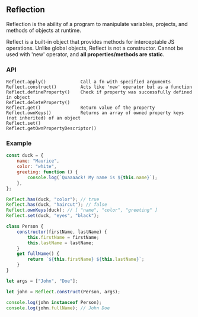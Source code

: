 ## Reflection

Reflection is the ability of a program to manipulate variables, projects, and methods of objects at runtime.

Reflect is a built-in object that provides methods for interceptable JS operations. Unlike global objects, Reflect is not a constructor. Cannot be used with 'new' operator, and **all properties/methods are static**.

### API

```
Reflect.apply()             Call a fn with specified arguments
Reflect.construct()         Acts like 'new' operator but as a function
Reflect.defineProperty()    Check if property was successfully defined in object
Reflect.deleteProperty()
Reflect.get()               Return value of the property
Reflect.ownKeys()           Returns an array of owned property keys (not inherited) of an object
Reflect.set()
Reflect.getOwnPropertyDescriptor()
```

### Example

```js
const duck = {
    name: "Maurice",
    color: "white",
    greeting: function () {
        console.log(`Quaaaack! My name is ${this.name}`);
    },
};

Reflect.has(duck, "color"); // true
Reflect.has(duck, "haircut"); // false
Reflect.ownKeys(duck); // [ "name", "color", "greeting" ]
Reflect.set(duck, "eyes", "black");

class Person {
    constructor(firstName, lastName) {
        this.firstName = firstName;
        this.lastName = lastName;
    }
    get fullName() {
        return `${this.firstName} ${this.lastName}`;
    }
}

let args = ["John", "Doe"];

let john = Reflect.construct(Person, args);

console.log(john instanceof Person);
console.log(john.fullName); // John Doe
```
